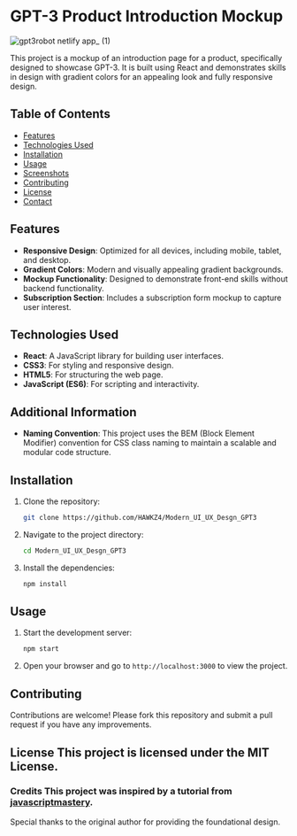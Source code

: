 # GPT-3 Product Introduction Mockup
![gpt3robot netlify app_ (1)](https://github.com/HAWKZ4/Modern_UI_UX_Desgn_GPT3/assets/108879264/2c5582cb-36b4-433c-aa37-fedafc2a33de)

This project is a mockup of an introduction page for a product, specifically designed to showcase GPT-3.
It is built using React and demonstrates skills in design with gradient colors for an appealing look and fully responsive design.

## Table of Contents

- [Features](#features)
- [Technologies Used](#technologies-used)
- [Installation](#installation)
- [Usage](#usage)
- [Screenshots](#screenshots)
- [Contributing](#contributing)
- [License](#license)
- [Contact](#contact)

## Features

- **Responsive Design**: Optimized for all devices, including mobile, tablet, and desktop.
- **Gradient Colors**: Modern and visually appealing gradient backgrounds.
- **Mockup Functionality**: Designed to demonstrate front-end skills without backend functionality.
- **Subscription Section**: Includes a subscription form mockup to capture user interest.

## Technologies Used

- **React**: A JavaScript library for building user interfaces.
- **CSS3**: For styling and responsive design.
- **HTML5**: For structuring the web page.
- **JavaScript (ES6)**: For scripting and interactivity.

## Additional Information
- **Naming Convention**: This project uses the BEM (Block Element Modifier) convention for CSS class naming to maintain a scalable and modular code structure.

## Installation

1. Clone the repository:
    ```sh
    git clone https://github.com/HAWKZ4/Modern_UI_UX_Desgn_GPT3
    ```
2. Navigate to the project directory:
    ```sh
    cd Modern_UI_UX_Desgn_GPT3
    ```
3. Install the dependencies:
    ```sh
    npm install
    ```

## Usage

1. Start the development server:
    ```sh
    npm start
    ```
2. Open your browser and go to `http://localhost:3000` to view the project.

## Contributing
Contributions are welcome! Please fork this repository and submit a pull request if you have any improvements.

## License This project is licensed under the MIT License.


### Credits This project was inspired by a tutorial from [javascriptmastery](https://www.youtube.com/@javascriptmastery). 
Special thanks to the original author for providing the foundational design.
